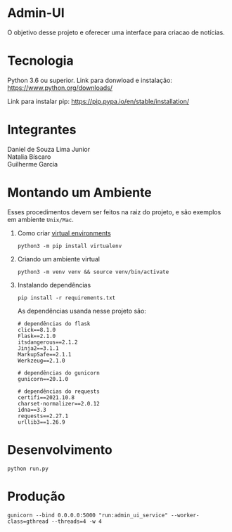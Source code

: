 # Admin-UI
O objetivo desse projeto e oferecer uma interface para criacao de notícias.

# Tecnologia
Python 3.6 ou superior. Link para donwload e instalação: https://www.python.org/downloads/

Link para instalar pip: https://pip.pypa.io/en/stable/installation/

# Integrantes
Daniel de Souza Lima Junior  
Natalia Bíscaro  
Guilherme Garcia  

# Montando um Ambiente
Esses procedimentos devem ser feitos na raiz do projeto, e são exemplos em ambiente `Unix/Mac`.
1. Como criar [virtual environments](https://docs.python.org/3/library/venv.html)  
    ```
    python3 -m pip install virtualenv
    ```
2. Criando um ambiente virtual   
    ```
    python3 -m venv venv && source venv/bin/activate
    ```
3. Instalando dependências
    ```
    pip install -r requirements.txt
    ```
    As dependências usanda nesse projeto são:
    ```
    # dependências do flask
    click==8.1.0
    Flask==2.1.0
    itsdangerous==2.1.2
    Jinja2==3.1.1
    MarkupSafe==2.1.1
    Werkzeug==2.1.0

    # dependências do gunicorn
    gunicorn==20.1.0

    # dependências do requests
    certifi==2021.10.8
    charset-normalizer==2.0.12
    idna==3.3
    requests==2.27.1
    urllib3==1.26.9
    ```

# Desenvolvimento
```
python run.py
```

# Produção
```
gunicorn --bind 0.0.0.0:5000 "run:admin_ui_service" --worker-class=gthread --threads=4 -w 4
```
